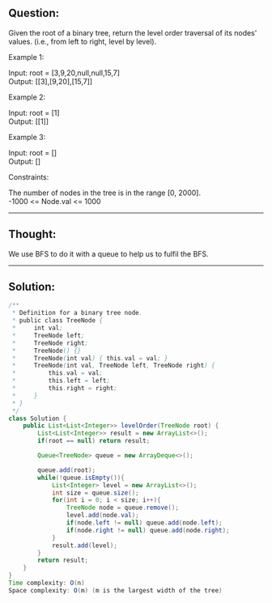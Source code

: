 ## Question:

Given the root of a binary tree, return the level order traversal of its nodes' values. (i.e., from left to right, level by level).  

Example 1:  

Input: root = [3,9,20,null,null,15,7]  
Output: [[3],[9,20],[15,7]]  

Example 2:  

Input: root = [1]  
Output: [[1]]  

Example 3:  

Input: root = []  
Output: []  

Constraints:  

The number of nodes in the tree is in the range [0, 2000].  
-1000 <= Node.val <= 1000  

---
## Thought: 
We use BFS to do it with a queue to help us to fulfil the BFS.

---
## Solution:
```Java
/**
 * Definition for a binary tree node.
 * public class TreeNode {
 *     int val;
 *     TreeNode left;
 *     TreeNode right;
 *     TreeNode() {}
 *     TreeNode(int val) { this.val = val; }
 *     TreeNode(int val, TreeNode left, TreeNode right) {
 *         this.val = val;
 *         this.left = left;
 *         this.right = right;
 *     }
 * }
 */
class Solution {
    public List<List<Integer>> levelOrder(TreeNode root) {
        List<List<Integer>> result = new ArrayList<>();
        if(root == null) return result;

        Queue<TreeNode> queue = new ArrayDeque<>();

        queue.add(root);
        while(!queue.isEmpty()){
            List<Integer> level = new ArrayList<>();
            int size = queue.size();
            for(int i = 0; i < size; i++){
                TreeNode node = queue.remove();
                level.add(node.val);
                if(node.left != null) queue.add(node.left);
                if(node.right != null) queue.add(node.right);
            }
            result.add(level);
        }
        return result;
    }
}
Time complexity: O(n)  
Space complexity: O(m) (m is the largest width of the tree)
